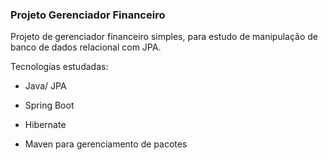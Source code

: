 ### Projeto Gerenciador Financeiro

Projeto de gerenciador financeiro simples, para estudo de manipulação de banco de dados relacional com JPA.

Tecnologias estudadas:

- Java/ JPA

- Spring Boot

- Hibernate

- Maven para gerenciamento de pacotes






